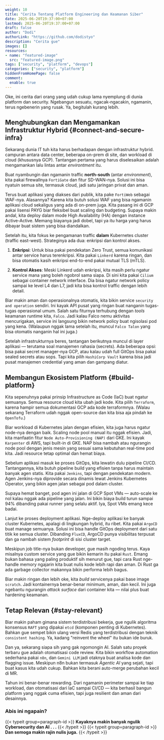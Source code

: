 ```yaml
---
weight: 10
title: "Cerita Tentang Platform Engineering dan Keamanan Siber"
date: 2025-06-20T19:37:00+07:00
lastmod: 2025-06-20T19:37:00+07:00
draft: false
author: "Dodi"
authorLink: "https://github.com/dodistyo"
description: "Cerita gue"
images: []
resources:
- name: "featured-image"
  src: "featured-image.png"
tags: ["security", "platform", "devops"]
categories: ["security", "platform"]
hiddenFromHomePage: false
comment:
  enable: true
---
```


Oke, ini cerita dari orang yang udah cukup lama nyemplung di dunia platform dan security. Ngebangun sesuatu, ngacak-ngacakin, ngamanin, terus ngebenerin yang rusak. Ya, begitulah kurang lebih.  
<!--more-->

## Menghubungkan dan Mengamankan Infrastruktur Hybrid {#connect-and-secure-infra}

Sekarang dunia IT tuh kita harus berhadapan dengan infrastruktur hybrid. campuran antara data center, beberapa on-prem di site, dan workload di cloud (khususnya GCP). Tantangan pertama yang harus diselesaikan adalah mengamankan lalu lintas antar *environtment* itu.  

Buat nyambungin dan ngamanin traffic **north-south** (antar *environment*), kita pakai firewallnya `FortiGate` dan fitur SD-WAN-nya. Solusi ini bisa nyatuin semua site, termasuk cloud, jadi satu jaringan privat dan aman.  

Terus buat aplikasi yang diakses dari publik, kita pake `FortiWeb` sebagai WAF-nya. Alasannya? Karena kita butuh solusi WAF yang bisa ngamanin aplikasi cloud sekaligus yang ada di on-prem juga. Kita pasang ini di GCP pakai lisensi PAYG biar fleksibel buat scaling dan budgeting. Supaya makin andal, kita deploy dalam mode High Availability (HA) dengan instance Active-Active. Memang biayanya jadi dobel, tapi ya itu harga yang harus dibayar buat sistem yang bisa diandalkan.  

Setelah itu, kita fokus ke pengamanan traffic **dalam** Kubernetes cluster (traffic east-west). Strateginya ada dua: enkripsi dan kontrol akses.

1. **Enkripsi**: Untuk bisa pakai pendekatan Zero Trust, semua komunikasi antar service harus terenkripsi. Kita pakai `Linkerd` karena ringan, dan bisa otomatis kasih enkripsi end-to-end pakai mutual TLS (mTLS).  

2. **Kontrol Akses**: Meski Linkerd udah enkripsi, kita masih perlu ngatur service mana yang boleh ngobrol sama siapa. Di sini kita pakai `Cilium` sebagai container network interface. Dia bisa ngatur network policy sampai ke level L4 dan L7, jadi kita bisa kontrol traffic dengan lebih detail.  

Biar makin aman dan operasionalnya otomatis, kita bikin service `security and operation` sendiri. Ini kayak API pusat yang ringan buat nanganin tugas-tugas operasional umum. Salah satu fiturnya terhubung dengan *tools* keamanan runtime kita, `Falco`. Jadi kalau Falco nemu aktivitas mencurigakan, service ini langsung bikin network policy buat ngisolasi pod yang kena. (Walaupun nggak lama setelah itu, muncul `Falco Talon` yang bisa otomatis nanganin hal ini juga.)  

Setelah infrastrukturnya beres, tantangan berikutnya muncul di layer aplikasi — terutama soal manajemen rahasia (secrets). Ada beberapa opsi: bisa pakai secret manager-nya GCP, atau kalau udah full GitOps bisa pakai sealed secrets atau sops. Tapi kita pilih `HashiCorp Vault` karena bisa jadi pusat manajemen credential yang aman dan gampang diatur.

## Membangun Ekosistem Platform {#build-platform}

Kita sepenuhnya pakai prinsip Infrastructure as Code (IaC) buat ngatur semuanya. Semua resource cloud kita ubah jadi kode. Kita pilih `Terraform`, karena hampir semua dokumentasi GCP ada kode terraformnya. (Walau sekarang Terraform udah nggak open-source dan kita bisa aja pindah ke `OpenTofu`.)

Biar workload di Kubernetes jalan dengan efisien, kita juga harus ngatur node-nya dengan baik. Scaling node pool manual itu nggak efisien. Jadi, kita manfaatin fitur `Node Auto-Provisioning (NAP)` dari GKE. Ini kayak `Karpenter` di AWS, tapi built-in di GKE. NAP bisa nambah atau ngurangin node pool dengan jenis mesin yang sesuai sama kebutuhan real-time pod kita. Jadi resource tetap optimal dan hemat biaya.

Sebelum aplikasi masuk ke proses GitOps, kita lewatin dulu pipeline CI/CD. Tantangannya, kita butuh pipeline build yang efisien tanpa harus maintain banyak agen statis. Kita pakai `Jenkins`, tapi dengan pendekatan modern. Agen Jenkins-nya diprovide secara dinamis lewat Jenkins Kubernetes Operator, yang bikin agen jalan sebagai pod dalam cluster.  

Supaya hemat banget, pod agen ini jalan di GCP Spot VMs — auto-scale ke nol kalau nggak ada pipeline yang jalan. Ini bikin biaya build turun sampai 94% dibanding pakai runner yang selalu aktif. Iya, Spot VMs emang kece badai.  

Lanjut ke proses deployment aplikasi. Nge-deploy aplikasi ke banyak cluster Kubernetes, apalagi di lingkungan hybrid, itu ribet. Kita pakai `ArgoCD` buat manage semuanya. Solusi ini bisa handle GitOps deployment dari satu titik ke semua cluster. Dibanding `FluxCD`, ArgoCD punya visibilitas terpusat dan ga nambah sistem *footprint* di sisi cluster target.

Meskipun job title-nya bukan developer, gue masih ngoding terus. Kaya misalnya custom service yang gue bikin kemarin itu pakai `Rust`. Emang bukan bahasa yang paling produktif sih menurut gue, tapi cara Rust nge-handle memory ngajarin kita buat nulis kode lebih rapi dan aman. Di Rust ga ada garbage collector makannya bikin performa lebih bagus.

Biar makin ringan dan lebih oke, kita *build* servicenya pakai base image `scratch`. Jadi kontainernya benar-benar minimum, aman, dan kecil. Ini juga ngebantu ngurangin *attack surface* dari container kita — nilai plus buat hardening keamanan.

## Tetap Relevan {#stay-relevant}

Biar makin paham gimana sistem terdistribusi bekerja, gue ngulik algoritma konsensus `RAFT` yang dipakai `etcd` (komponen penting di Kubernetes). Bahkan gue sempet bikin ulang versi Redis yang terdistribusi dengan teknik `consistent hashing`. Ya, kadang "reinvent the wheel" itu bukan ide buruk.

Dan ya, sekarang siapa sih yang gak ngomongin AI. Salah satu proyek terbaru gue adalah otomatisasi code review. Kita bikin workflow automation sederhana pakai `n8n`, dan `Gemini LLM` jadi otaknya buat analisa kode dan flagging issue. Meskipun n8n bukan termasuk *Agentic AI* yang sejati, tapi buat kasus kita udah cukup. Bahkan kita berani auto-merge perubahan kecil di MR.

Tahun ini benar-benar rewarding. Dari ngamanin perimeter sampai ke tiap workload, dan otomatisasi dari IaC sampai CI/CD — kita berhasil bangun platform yang nggak cuma efisien, tapi juga resilient dan aman dari desainnya.

### Abis ini ngapain?
{{< typeit group=paragraph-id >}}
**Kayaknya makin banyak ngulik Cybersecurity dan AI . . .**
{{< /typeit >}}
{{< typeit group=paragraph-id >}}
**Dan semoga makin rajin nulis juga.**
{{< /typeit >}}